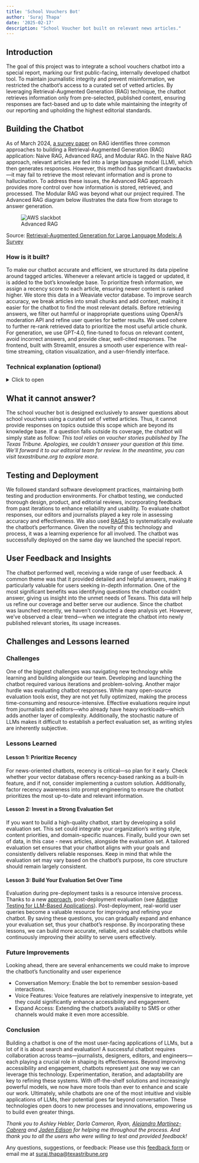 ```yaml
---
title: 'School Vouchers Bot'
author: 'Suraj Thapa'
date: '2025-02-17'
description: "School Voucher bot built on relevant news articles."
---
```


## Introduction
The goal of this project was to integrate a school vouchers chatbot into a special report, marking our first public-facing, internally developed chatbot tool. To maintain journalistic integrity and prevent misinformation, we restricted the chatbot’s access to a curated set of vetted articles. By leveraging Retrieval-Augmented Generation (RAG) technique, the chatbot retrieves information only from pre-selected, published content, ensuring responses are fact-based and up to date while maintaining the integrity of our reporting and upholding the highest editorial standards.

## Building the Chatbot
As of March 2024, <a href="https://arxiv.org/pdf/2312.10997" target="_blank" rel="noopener">a survey paper</a> on RAG identifies three common approaches to building a Retrieval-Augmented Generation (RAG) application: Naive RAG, Advanced RAG, and Modular RAG. In the Naive RAG approach, relevant articles are fed into a large language model (LLM), which then generates responses. However, this method has significant drawbacks—it may fail to retrieve the most relevant information and is prone to hallucination. To address these issues, the Advanced RAG approach provides more control over how information is stored, retrieved, and processed. The Modular RAG was beyond what our project required. The Advanced RAG diagram below illustrates the data flow from storage to answer generation.

<figure>
  <img src="{{ '/images/posts/voucher-bot-rag-arch.png' | url }}" alt="AWS slackbot">
  <figcaption>Advanced RAG</figcaption>
</figure>

Source: <a href="https://arxiv.org/pdf/2312.10997" target="_blank" rel="noopener">Retrieval-Augmented Generation for Large Language Models: A Survey</a>

### How is it built?
To make our chatbot accurate and efficient, we structured its data pipeline around tagged articles. Whenever a relevant article is tagged or updated, it is added to the bot’s knowledge base. To prioritize fresh information, we assign a recency score to each article, ensuring newer content is ranked higher. We store this data in a Weaviate vector database. To improve search accuracy, we break articles into small chunks and add context, making it easier for the chatbot to find the most relevant details.
Before retrieving answers, we filter out harmful or inappropriate questions using OpenAI’s moderation API and refine user queries for better results. We used cohere to further re-rank retrieved data to prioritize the most useful article chunk. For generation, we use GPT-4.0, fine-tuned to focus on relevant content, avoid incorrect answers, and provide clear, well-cited responses. The frontend, built with Streamlit, ensures a smooth user experience with real-time streaming, citation visualization, and a user-friendly interface.


### Technical explanation (optional)

<details>

<summary>Click to open</summary>

<br>

#### Data Engineering
We refined our data pipeline through multiple iterations, ultimately structuring it around tag-based ingestion. Whenever a relevant article is tagged, it is added to the bot’s knowledge base. Additionally, if an article is updated, the ingestion pipeline ensures the knowledge base reflects the latest version.
To prioritize recent information, we assign a recency score to each article based on its publication date and related tags. Several approaches can be used for this, such as linear decay, exponential decay, and weighted decay, depending on how much importance you place on newer content. 
While we could calculate recency dynamically during retrieval, we opted to precompute it during ingestion. This reduces processing overhead when the chatbot is in use, ensuring faster response times.

<br>

#### Vector embeddings storage
After evaluating several storage solutions—including PostgresML and Postgres with pgvector—we chose Weaviate due to its widespread adoption and usability. Its <a href="https://weaviate.io/developers/weaviate/search/hybrid" target="_blank" rel="noopener">hybrid search</a> capabilities significantly streamline retrieval optimization.

<br>

#### Chunking
Effective retrieval is critical for chatbot accuracy. If irrelevant data is fed into the response generation stage, it leads to incorrect answers. To improve retrieval, (a) we split text into small chunks for better search results and (b) each chunk is <a href="https://www.anthropic.com/news/contextual-retrieval" target="_blank" rel="noopener">contextualized</a> by adding relevant metadata. Now that our data is ready, let's move on to the pre-retrieval stage.

<br>
<br>


#### Pre-retrieval

<br>

At this stage, we ensure that user queries are safe and well-structured:

##### Content Moderation
We use OpenAI’s <a href="https://platform.openai.com/docs/guides/moderation" target="_blank" rel="noopener"><b>free</b></a> moderation API to filter out inappropriate or harmful queries. If flagged, the bot responds: “I'm sorry, I cannot provide that information.”

##### Query Transformation
We refine the query by:
Fixing grammatical errors
Adjusting context (e.g., reframing school voucher queries)
Expanding the query to improve retrieval quality
Once processed, the query is sent to Weaviate for hybrid search, which returns relevant results with search scores for each chunk.

<br>
<br>

#### Post retrieval

<br>

##### Recency Adjustment

To prioritize newer content, we fuse hybrid search scores with recency scores, ensuring fresh articles rank higher. Since Weaviate didn’t have a built-in date-based re-ranking method at the time, I implemented our own. (If you find an existing solution, email me!)

##### Reranking
Finally, we perform reranking to further improve retrieval quality. And yes we are still doing search, i.e., retrievals. Using Cohere Rerank, we rank them based on relevance and send a limited set of chunks for response generation. This approach prevents feeding irrelevant chunks to the LLM, which reduces costs and increases accuracy. For more on reranking, check out <a href="https://docs.cohere.com/reference/rerank" target="_blank" rel="noopener">cohere</a>, <a href="https://cookbook.openai.com/examples/search_reranking_with_cross-encoders" target="_blank" rel="noopener">openai</a>, <a href="https://www.pinecone.io/learn/series/rag/rerankers/" target="_blank" rel="noopener">pinecone</a>, and <a href="https://weaviate.io/blog/cross-encoders-as-reranker#cross-encoder-models" target="_blank" rel="noopener">weaviate</a>.

<br>

#### Generation
After experimenting with different GPT models, we settled on GPT-4.0. Here’s how we optimized our prompts:
Focus on relevant article chunks (especially recent ones)
Prevent hallucinations (If no relevant data is found, do not generate an answer)
Ensure conciseness, readability, and proper citation formatting
One key improvement during the response generation phase was enabling streaming, which significantly reduced latency and improved user experience. Instead of waiting for a full response, users see answers appear in real time.

<br>

#### Frontend
This aspect of the project deserves its own blog post, especially given the contributions from our frontend developer. We built the frontend using Streamlit. Some key aspects involved making it visually similar to The Texas Tribune, citation visualization, streaming responses for a seamless user experience, and  progress bars.

</details>


## What it cannot answer?

The school voucher bot is designed exclusively to answer questions about school vouchers using a curated set of vetted articles. Thus, it cannot provide responses on topics outside this scope which are beyond its knowledge base. If a question falls outside its coverage, the chatbot will simply state as follow: <i>This tool relies on voucher stories published by The Texas Tribune. Apologies, we couldn't answer your question at this time. We'll forward it to our editorial team for review. In the meantime, you can visit texastribune.org to explore more.</i>

 
## Testing and Deployment
We followed standard software development practices, maintaining both testing and production environments. For chatbot testing, we conducted thorough design, product, and editorial reviews, incorporating feedback from past iterations to enhance reliability and usability.
To evaluate chatbot responses, our editors and journalists played a key role in assessing accuracy and effectiveness. We also used <a href="https://docs.ragas.io/en/stable/" target="_blank" rel="noopener">RAGAS</a> to systematically evaluate the chatbot’s performance. Given the novelty of this technology and process, it was a learning experience for all involved.
The chatbot was successfully deployed on the same day we launched the special report.


## User Feedback and Insights
The chatbot performed well, receiving a wide range of user feedback. A common theme was that it provided detailed and helpful answers, making it particularly valuable for users seeking in-depth information. 
One of the most significant benefits was identifying questions the chatbot couldn’t answer, giving us insight into the unmet needs of Texans. This data will help us refine our coverage and better serve our audience.
Since the chatbot was launched recently, we haven’t conducted a deep analysis yet. However, we’ve observed a clear trend—when we integrate the chatbot into newly published relevant stories, its usage increases.

## Challenges and Lessons learned
### Challenges
One of the biggest challenges was navigating new technology while learning and building alongside our team. Developing and launching the chatbot required various iterations and problem-solving. Another major hurdle was evaluating chatbot responses. While many open-source evaluation tools exist, they are not yet fully optimized, making the process time-consuming and resource-intensive. Effective evaluations require input from journalists and editors—who already have heavy workloads—which adds another layer of complexity. Additionally, the stochastic nature of LLMs makes it difficult to establish a perfect evaluation set, as writing styles are inherently subjective.


### Lessons Learned

#### Lesson 1: Prioritize Recency
For news-oriented chatbots, recency is critical—so plan for it early. Check whether your vector database offers recency-based ranking as a built-in feature, and if not, consider implementing a custom solution. Additionally, factor recency awareness into prompt engineering to ensure the chatbot prioritizes the most up-to-date and relevant information.

#### Lesson 2: Invest in a Strong Evaluation Set
If you want to build a high-quality chatbot, start by developing a solid evaluation set. This set could integrate your organization’s writing style, content priorities, and domain-specific nuances. Finally, build your own set of data, in this case - news articles, alongside the evaluation set. A tailored evaluation set ensures that your chatbot aligns with your goals and consistently delivers reliable responses. Keep in mind that while the evaluation set may vary based on the chatbot’s purpose, its core structure should remain largely consistent.


#### Lesson 3: Build Your Evaluation Set Over Time
Evaluation during pre-deployment tasks is a resource intensive process. Thanks to a new <a href="https://www.linkedin.com/posts/shahules_how-to-curate-test-data-for-evaluating-llm-activity-7290439827609554972-polB/" target="_blank" rel="noopener">approach</a>, post-deployment evaluation (see <a href="https://arxiv.org/abs/2501.13480" target="_blank" rel="noopener">Adaptive Testing for LLM-Based Applications</a>). Post-deployment, real-world user queries become a valuable resource for improving and refining your chatbot. By saving these questions, you can gradually expand and enhance your evaluation set, thus your chatbot’s response.
By incorporating these lessons, we can build more accurate, reliable, and scalable chatbots while continuously improving their ability to serve users effectively.

### Future Improvements

Looking ahead, there are several enhancements we could make to improve the chatbot’s functionality and user experience
- Conversation Memory: Enable the bot to remember session-based interactions.
- Voice Features: Voice features are relatively inexpensive to integrate, yet they could significantly enhance accessibility and engagement.
- Expand Access: Extending the chatbot’s availability to SMS or other channels would make it even more accessible.

### Conclusion

Building a chatbot is one of the most user-facing applications of LLMs, but a lot of it is about search and evaluation! A successful chatbot requires collaboration across teams—journalists, designers, editors, and engineers—each playing a crucial role in shaping its effectiveness.
Beyond improving accessibility and engagement, chatbots represent just one way we can leverage this technology. Experimentation, iteration, and adaptability are key to refining these systems. With off-the-shelf solutions and increasingly powerful models, we now have more tools than ever to enhance and scale our work.
Ultimately, while chatbots are one of the most intuitive and visible applications of LLMs, their potential goes far beyond conversation. These technologies open doors to new processes and innovations, empowering us to build even greater things.

<i>Thank you to Ashley Hebler, Darla Cameron, Ryan, <a href="https://www.texastribune.org/about/staff/alejandro-martinez-cabrera/" target="_blank" rel="noopener"> Alejandro Martínez-Cabrera</a> and <a href="https://www.texastribune.org/about/staff/jaden-edison/" target="_blank" rel="noopener">Jaden Edison</a> for helping me throughout the process. And thank you to all the users who were willing to test and provided feedback!</i>

Any questions, suggestions, or feedback: Please use this <a href="https://airtable.com/appFeleeKVUN0Iytx/pagYrV22o3gxt6Vtl/form)" target="_blank" rel="noopener">feedback form</a> or email me at suraj.thapa@texastribune.org
